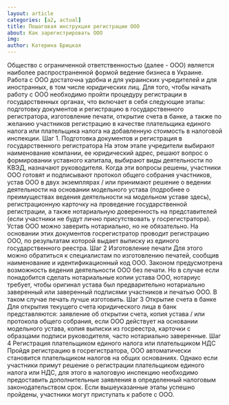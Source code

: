 ```yaml
---
layout: article
categories: [a2, actual]
title: Пошаговая инструкция регистрации ООО
about: Как зарегистрировать ООО
img: 
author: Катерина Брицкая
---
```


Общество с ограниченной ответственностью (далее - ООО) является наиболее распространенной формой ведение бизнеса в Украине. Работа с ООО достаточна удобна и для украинских учредителей и для иностранных, в том числе юридических лиц. Для того, чтобы начать работу с ООО необходимо пройти процедуру регистрации в государственных органах, что включает в себя следующие этапы: подготовку документов и регистрацию в государственного регистратора, изготовление печати, открытие счета в банке, а также по желанию участников регистрацию в качестве плательщика единого налога или плательщика налога на добавленную стоимость в налоговой инспекции.
Шаг 1. Подготовка документов и регистрация в государственного регистратора
На этом этапе учредители выбирают наименование компании, ее юридический адрес, решают вопрос о формировании уставного капитала, выбирают виды деятельности по КВЭД, назначают руководителя. Когда эти вопросы решены, участники ООО готовят и подписывают протокол общего собрания участников, устав ООО в двух экземплярах / или принимают решение о ведении деятельности на основании модельного устава (подробнее о преимуществах ведения деятельности на модельном уставе здесь), регистрационную карточку на проведение государственной регистрации, а также нотариальную доверенность на представителей (если участники не будут лично присутствовать у госрегистратора). Устав ООО можно заверить нотариально, но не обязательно. На основании этих документов госрегистратор проводит регистрацию ООО, по результатам которой выдает выписку из единого государственного реестра.
Шаг 2 Изготовление печати
Для этого можно обратиться к специалистам по изготовлению печатей, сообщив наименование и идентификационный код ООО. Законом предусмотрена возможность ведения деятельности ООО  без печати. Но в случае если понадобится сделать нотариальные копии устава ООО, нотариус требует, чтобы оригинал устава был предварительно нотариально заверенный или заверенный подписями участников и печатью ООО. В таком случае печать лучше изготовить.
Шаг 3 Открытие счета в банке
Для открытия текущего счета юридического лица в банк представляются: заявление об открытии счета, копия устава / или протокола общего собрания, если ООО действует на основании модельного устава, копия выписки из госреестра, карточки с образцами подписи руководителя, часто нотариально заверенные.
Шаг 4 Регистрация плательщиком единого налога или плательщиком НДС
Пройдя регистрацию в госрегистратора, ООО автоматически становится плательщиком налогов на общих основаниях. Однако если участники примут решение о регистрации плательщиком единого налога или НДС, для этого в налоговую инспекцию необходимо предоставить дополнительные заявления в определенный налоговым законодательством срок.
Если вышеуказанные этапы успешно пройдены, участники могут приступать к работе с ООО.
